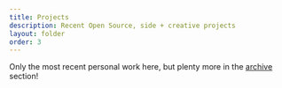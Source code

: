 ```yaml
---
title: Projects
description: Recent Open Source, side + creative projects
layout: folder
order: 3
---
```


Only the most recent personal work here, but plenty more in the [archive](/archive/projects/) section!
